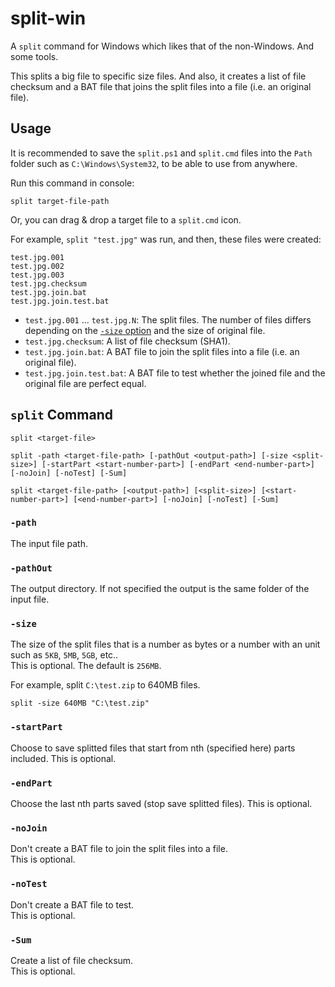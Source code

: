 # split-win

A `split` command for Windows which likes that of the non-Windows. And some tools.

This splits a big file to specific size files. And also, it creates a list of file checksum and a BAT file that joins the split files into a file (i.e. an original file).

## Usage

It is recommended to save the `split.ps1` and `split.cmd` files into the `Path` folder such as `C:\Windows\System32`, to be able to use from anywhere.

Run this command in console:

```console
split target-file-path
```

Or, you can drag & drop a target file to a `split.cmd` icon.

For example, `split "test.jpg"` was run, and then, these files were created:

```
test.jpg.001
test.jpg.002
test.jpg.003
test.jpg.checksum
test.jpg.join.bat
test.jpg.join.test.bat
```

- `test.jpg.001` ... `test.jpg.N`: The split files. The number of files differs depending on the [`-size` option](#-size) and the size of original file.
- `test.jpg.checksum`: A list of file checksum (SHA1).
- `test.jpg.join.bat`: A BAT file to join the split files into a file (i.e. an original file).
- `test.jpg.join.test.bat`: A BAT file to test whether the joined file and the original file are perfect equal.

## `split` Command

```console
split <target-file>
```

```console
split -path <target-file-path> [-pathOut <output-path>] [-size <split-size>] [-startPart <start-number-part>] [-endPart <end-number-part>] [-noJoin] [-noTest] [-Sum]
```

```console
split <target-file-path> [<output-path>] [<split-size>] [<start-number-part>] [<end-number-part>] [-noJoin] [-noTest] [-Sum]
```

### `-path`

The input file path.

### `-pathOut`

The output directory.
If not specified the output is the same folder of the input file.

### `-size`

The size of the split files that is a number as bytes or a number with an unit such as `5KB`, `5MB`, `5GB`, etc..  
This is optional. The default is `256MB`.

For example, split `C:\test.zip` to 640MB files.

```console
split -size 640MB "C:\test.zip"
```
### `-startPart`

Choose to save splitted files that start from nth (specified here) parts included.
This is optional.

### `-endPart`

Choose the last nth parts saved (stop save splitted files).
This is optional.

### `-noJoin`

Don't create a BAT file to join the split files into a file.  
This is optional.

### `-noTest`

Don't create a BAT file to test.  
This is optional.

### `-Sum`

Create a list of file checksum.  
This is optional.

